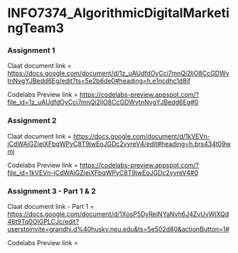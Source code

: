 # INFO7374_AlgorithmicDigitalMarketingTeam3

<h3> Assignment 1 </h3>

Claat document link = https://docs.google.com/document/d/1z_uAUdfdOyCci7mnQi2ljO8CcGDWvtnNvgYJBedd6Eg/edit?ts=5e2b6de0#heading=h.e1ncdhc1d8jf

Codelabs Preview link = https://codelabs-preview.appspot.com/?file_id=1z_uAUdfdOyCci7mnQi2ljO8CcGDWvtnNvgYJBedd6Eg#0


<h3> Assignment 2 </h3>

Claat document link = https://docs.google.com/document/d/1kVEVn-jCdWAjGZjeiXFbqWPyC8T9jwEoJGDc2yyreV4/edit#heading=h.brs434t09wmj

Codelabs Preview link = https://codelabs-preview.appspot.com/?file_id=1kVEVn-jCdWAjGZjeiXFbqWPyC8T9jwEoJGDc2yyreV4#0


<h3> Assignment 3 - Part 1 & 2 </h3>

Claat document link - Part 1 =  https://docs.google.com/document/d/1XosP5DyRejNYaNvh6J4ZvUvWjXQd46t9Tq0OIGPLCJc/edit?userstoinvite=grandhi.d%40husky.neu.edu&ts=5e502d80&actionButton=1#

Codelabs Preview link =
